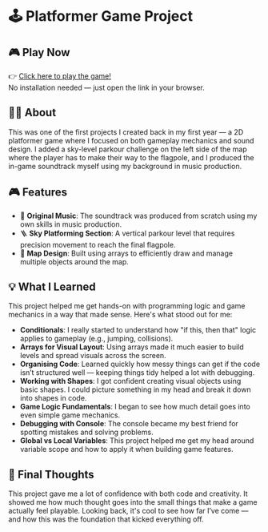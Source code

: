 
# 🕹️ Platformer Game Project

## 🎮 Play Now
👉 [Click here to play the game!](https://its2g.github.io/Dusk_Platformer/)  
No installation needed — just open the link in your browser.

## 👨‍💻 About

This was one of the first projects I created back in my first year — a 2D platformer game where I focused on both gameplay mechanics and sound design. I added a sky-level parkour challenge on the left side of the map where the player has to make their way to the flagpole, and I produced the in-game soundtrack myself using my background in music production.

## 🎮 Features

- 🎵 **Original Music**: The soundtrack was produced from scratch using my own skills in music production.
- 🪜 **Sky Platforming Section**: A vertical parkour level that requires precision movement to reach the final flagpole.
- 🧱 **Map Design**: Built using arrays to efficiently draw and manage multiple objects around the map.

## 💡 What I Learned

This project helped me get hands-on with programming logic and game mechanics in a way that made sense. Here's what stood out for me:

- **Conditionals**: I really started to understand how "if this, then that" logic applies to gameplay (e.g., jumping, collisions).
- **Arrays for Visual Layout**: Using arrays made it much easier to build levels and spread visuals across the screen.
- **Organising Code**: Learned quickly how messy things can get if the code isn’t structured well — keeping things tidy helped a lot with debugging.
- **Working with Shapes**: I got confident creating visual objects using basic shapes. I could picture something in my head and break it down into shapes in code.
- **Game Logic Fundamentals**: I began to see how much detail goes into even simple game mechanics.
- **Debugging with Console**: The console became my best friend for spotting mistakes and solving problems.
- **Global vs Local Variables**: This project helped me get my head around variable scope and how to apply it when building game features.

## 📌 Final Thoughts

This project gave me a lot of confidence with both code and creativity. It showed me how much thought goes into the small things that make a game actually feel playable. Looking back, it's cool to see how far I’ve come — and how this was the foundation that kicked everything off.

